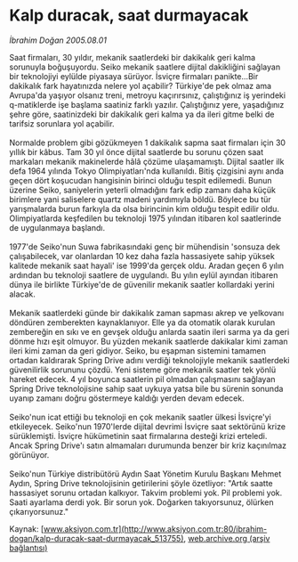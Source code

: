 # Kalp duracak, saat durmayacak

*İbrahim Doğan 2005.08.01*

<div class="pNewsDetailMainContent" itemprop="articleBody">
 Saat firmaları, 30 yıldır, mekanik saatlerdeki bir dakikalık geri kalma sorunuyla boğuşuyordu. Seiko mekanik saatlere dijital dakikliğini sağlayan bir teknolojiyi eylülde piyasaya sürüyor. İsviçre firmaları panikte...Bir dakikalık fark hayatınızda nelere yol açabilir? Türkiye'de pek olmaz ama Avrupa'da yaşıyor olsanız treni, metroyu kaçırırsınız, çalıştığınız iş yerindeki q-matiklerde işe başlama saatiniz farklı yazılır. Çalıştığınız yere, yaşadığınız şehre göre, saatinizdeki bir dakikalık geri kalma ya da ileri gitme belki de tarifsiz sorunlara yol açabilir.
 <br/>
 <br/>
 Normalde problem gibi gözükmeyen 1 dakikalık sapma saat firmaları için 30 yıllık bir kâbus. Tam 30 yıl önce dijital saatlerde bu sorunu çözen saat markaları mekanik makinelerde hâlâ çözüme ulaşamamıştı. Dijital saatler ilk defa 1964 yılında Tokyo Olimpiyatları'nda kullanıldı. Bitiş çizgisini aynı anda geçen dört koşucudan hangisinin birinci olduğu tespit edilemedi. Bunun üzerine Seiko, saniyelerin yeterli olmadığını fark edip zamanı daha küçük birimlere yani saliselere quartz madeni yardımıyla böldü. Böylece bu tür yarışmalarda burun farkıyla da olsa birincinin kim olduğu tespit edilir oldu. Olimpiyatlarda keşfedilen bu teknoloji 1975 yılından itibaren kol saatlerinde de uygulanmaya başlandı.
 <br/>
 <br/>
 1977'de Seiko'nun Suwa fabrikasındaki genç bir mühendisin 'sonsuza dek çalışabilecek, var olanlardan 10 kez daha fazla hassasiyete sahip yüksek kalitede mekanik saat hayali' ise 1999'da gerçek oldu. Aradan geçen 6 yılın ardından bu teknoloji saatlere de uygulandı. Bu yılın eylül ayından itibaren dünya ile birlikte Türkiye'de de güvenilir mekanik saatler kollardaki yerini alacak.
 <br/>
 <br/>
 Mekanik saatlerdeki günde bir dakikalık zaman sapması akrep ve yelkovanı döndüren zemberekten kaynaklanıyor. Elle ya da otomatik olarak kurulan zembereğin en sıkı ve en gevşek olduğu anlarda saatin ileri sarma ya da geri dönme hızı eşit olmuyor. Bu yüzden mekanik saatlerde dakikalar kimi zaman ileri kimi zaman da geri gidiyor. Seiko, bu eşapman sistemini tamamen ortadan kaldırarak Spring Drive adını verdiği teknolojiyle mekanik saatlerdeki güvenilirlik sorununu çözdü. Yeni sisteme göre mekanik saatler tek yönlü hareket edecek. 4 yıl boyunca saatlerin pil olmadan çalışmasını sağlayan Spring Drive teknolojisine sahip saat uykuya yatsa bile bu sürenin sonunda uyanıp zamanı doğru göstermeye kaldığı yerden devam edecek.
 <br/>
 <br/>
 Seiko'nun icat ettiği bu teknoloji en çok mekanik saatler ülkesi İsviçre'yi etkileyecek. Seiko'nun 1970'lerde dijital devrimi İsviçre saat sektörünü krize sürüklemişti. İsviçre hükümetinin saat firmalarına desteği krizi erteledi. Ancak Spring Drive'ı satın almamaları durumunda benzer bir kriz kaçınılmaz görünüyor.
 <br/>
 <br/>
 Seiko'nun Türkiye distribütörü Aydın Saat Yönetim Kurulu Başkanı Mehmet Aydın, Spring Drive teknolojisinin getirilerini şöyle özetliyor: "Artık saatte hassasiyet sorunu ortadan kalkıyor. Takvim problemi yok. Pil problemi yok. Saati ayarlama derdi yok. Bir sorun yok. Doğarken takıyorsunuz, ölürken çıkarıyorsunuz."
 <br/>
</div>


Kaynak: [www.aksiyon.com.tr](http://www.aksiyon.com.tr:80/ibrahim-dogan/kalp-duracak-saat-durmayacak_513755), [web.archive.org (arşiv bağlantısı)](http://web.archive.org/web/20150813020057/http://www.aksiyon.com.tr:80/ibrahim-dogan/kalp-duracak-saat-durmayacak_513755)
